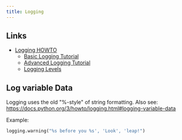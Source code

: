 ```yaml
---
title: Logging
---
```


## Links
- [Logging HOWTO](https://docs.python.org/3/howto/logging.html)
  - [Basic Logging Tutorial](https://docs.python.org/3/howto/logging.html#basic-logging-tutorial)
  - [Advanced Logging Tutorial](https://docs.python.org/3/howto/logging.html#advanced-logging-tutorial)
  - [Logging Levels](https://docs.python.org/3/howto/logging.html#logging-levels)

## Log variable Data
Logging uses the old "%-style" of string formatting.
Also see: https://docs.python.org/3/howto/logging.html#logging-variable-data

Example:
```python
logging.warning("%s before you %s', 'Look', 'leap!")
```
